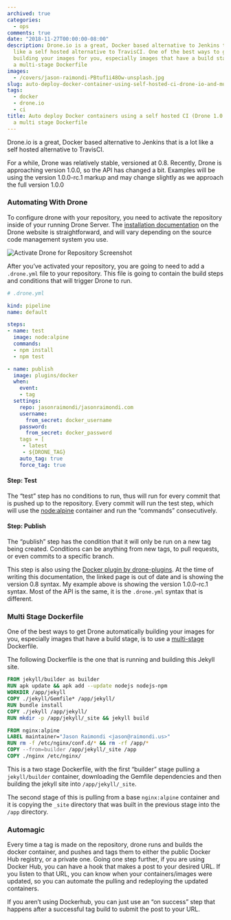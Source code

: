```yaml
---
archived: true
categories:
  - ops
comments: true
date: "2018-11-27T00:00:00-08:00"
description: Drone.io is a great, Docker based alternative to Jenkins that is a lot
  like a self hosted alternative to TravisCI. One of the best ways to get Drone automatically
  building your images for you, especially images that have a build stage, is to use
  a multi-stage Dockerfile
images:
  - /covers/jason-raimondi-PBtuf1i48Ow-unsplash.jpg
slug: auto-deploy-docker-container-using-self-hosted-ci-drone-io-and-multi-stage-dockerfile
tags:
  - docker
  - drone.io
  - ci
title: Auto deploy Docker containers using a self hosted CI (Drone 1.0.0-rc.1) and
  a multi stage Dockerfile
---
```


Drone.io is a great, Docker based alternative to Jenkins that is a lot like a self hosted alternative to TravisCI.

For a while, Drone was relatively stable, versioned at 0.8. Recently, Drone is approaching version 1.0.0, so the API has changed a bit. Examples will be using the version 1.0.0-rc.1 markup and may change slightly as we approach the full version 1.0.0

### Automating With Drone

To configure drone with your repository, you need to activate the repository inside of your running Drone Server. The [installation documentation](https://docs.drone.io/intro/) on the Drone website is straightforward, and will vary depending on the source code management system you use.

![Activate Drone for Repository Screenshot](/posts/2018/11/activate-drone.png)

After you’ve activated your repository, you are going to need to add a `.drone.yml` file to your repository. This file is going to contain the build steps and conditions that will trigger Drone to run.

```yml
# .drone.yml

kind: pipeline
name: default

steps:
- name: test
  image: node:alpine
  commands:
  - npm install
  - npm test

- name: publish
  image: plugins/docker
  when:
    event:
    - tag
  settings:
    repo: jasonraimondi/jasonraimondi.com
    username:
      from_secret: docker_username
    password:
      from_secret: docker_password
    tags = [
     - latest
     - ${DRONE_TAG}
    auto_tag: true
    force_tag: true
```

#### Step: Test

The “test” step has no conditions to run, thus will run for every commit that is pushed up to the repository. Every commit will run the test step, which will use the [node:alpine](https://hub.docker.com/_/node/) container and run the “commands” consecutively.

#### Step: Publish

The “publish” step has the condition that it will only be run on a new tag being created. Conditions can be anything from new tags, to pull requests, or even commits to a specific branch.

This step is also using the [Docker plugin by drone-plugins](http://plugins.drone.io/drone-plugins/drone-docker/). At the time of writing this documentation, the linked page is out of date and is showing the version 0.8 syntax. My example above is showing the version 1.0.0-rc.1 syntax. Most of the API is the same, it is the `.drone.yml` syntax that is different.

### Multi Stage Dockerfile

One of the best ways to get Drone automatically building your images for you, especially images that have a build stage, is to use a [multi-stage](https://docs.docker.com/develop/develop-images/multistage-build/) Dockerfile.

The following Dockerfile is the one that is running and building this Jekyll site.

```dockerfile
FROM jekyll/builder as builder
RUN apk update && apk add --update nodejs nodejs-npm
WORKDIR /app/jekyll
COPY ./jekyll/Gemfile* /app/jekyll/
RUN bundle install
COPY ./jekyll /app/jekyll/
RUN mkdir -p /app/jekyll/_site && jekyll build

FROM nginx:alpine
LABEL maintainer="Jason Raimondi <jason@raimondi.us>"
RUN rm -f /etc/nginx/conf.d/* && rm -rf /app/*
COPY --from=builder /app/jekyll/_site /app
COPY ./nginx /etc/nginx/
```

This is a two stage Dockerfile, with the first “builder” stage pulling a `jekyll/builder` container, downloading the Gemfile dependencies and then building the jekyll site into `/app/jekyll/_site`.

The second stage of this is pulling from a base `nginx:alpine` container and it is copying the `_site` directory that was built in the previous stage into the `/app` directory.

### Automagic

Every time a tag is made on the repository, drone runs and builds the docker container, and pushes and tags them to either the public Docker Hub registry, or a private one. Going one step further, if you are using Docker Hub, you can have a hook that makes a post to your desired URL. If you listen to that URL, you can know when your containers/images were updated, so you can automate the pulling and redeploying the updated containers.

If you aren’t using Dockerhub, you can just use an “on success” step that happens after a successful tag build to submit the post to your URL.
